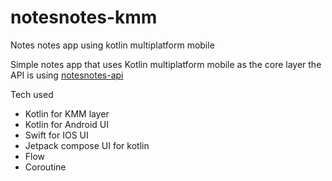 # notesnotes-kmm
Notes notes app using kotlin multiplatform mobile

Simple notes app that uses Kotlin multiplatform mobile as the core layer
the API is using [notesnotes-api](https://github.com/andremw96/notesnotes-api)

Tech used
- Kotlin for KMM layer
- Kotlin for Android UI
- Swift for IOS UI
- Jetpack compose UI for kotlin
- Flow
- Coroutine
